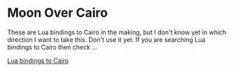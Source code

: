 # Moon Over Cairo
These are Lua bindings to Cairo in the making, but I don't know yet in which direction I want to take this.
Don't use it yet. If you are searching Lua bindings to Cairo then check ...

[Lua bindings to Cairo](https://www.cairographics.org/bindings/)
